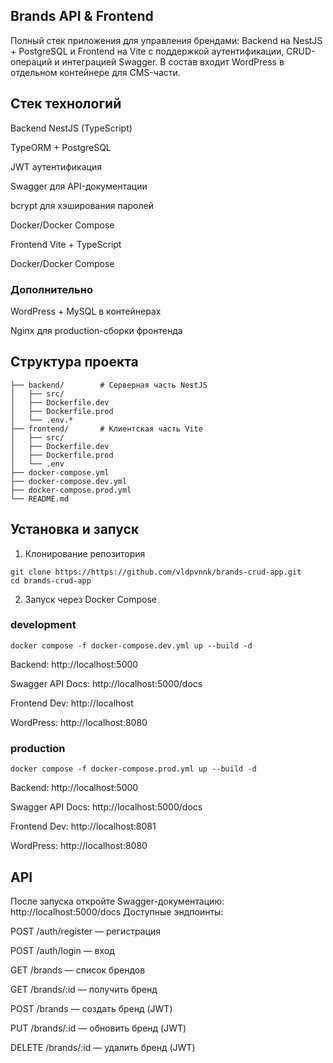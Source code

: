 ## Brands API & Frontend
Полный стек приложения для управления брендами: Backend на NestJS + PostgreSQL и Frontend на Vite с поддержкой аутентификации, CRUD-операций и интеграцией Swagger.
В состав входит WordPress в отдельном контейнере для CMS-части.

## Стек технологий
Backend
NestJS (TypeScript)

TypeORM + PostgreSQL

JWT аутентификация

Swagger для API-документации

bcrypt для хэширования паролей

Docker/Docker Compose

Frontend
Vite + TypeScript

Docker/Docker Compose

### Дополнительно
WordPress + MySQL в контейнерах

Nginx для production-сборки фронтенда

## Структура проекта
```
├── backend/        # Серверная часть NestJS
│   ├── src/
│   ├── Dockerfile.dev
│   ├── Dockerfile.prod
│   └── .env.*
├── frontend/       # Клиентская часть Vite
│   ├── src/
│   ├── Dockerfile.dev
│   ├── Dockerfile.prod
│   └── .env
├── docker-compose.yml
├── docker-compose.dev.yml
├── docker-compose.prod.yml
└── README.md
```
## Установка и запуск
1. Клонирование репозитория
```
git clone https://https://github.com/vldpvnnk/brands-crud-app.git
cd brands-crud-app
```
2. Запуск через Docker Compose 
### development
```
docker compose -f docker-compose.dev.yml up --build -d
```
Backend: http://localhost:5000

Swagger API Docs: http://localhost:5000/docs

Frontend Dev: http://localhost

WordPress: http://localhost:8080

### production
```
docker compose -f docker-compose.prod.yml up --build -d
```
Backend: http://localhost:5000

Swagger API Docs: http://localhost:5000/docs

Frontend Dev: http://localhost:8081

WordPress: http://localhost:8080

## API
После запуска откройте Swagger-документацию:
http://localhost:5000/docs
Доступные эндпоинты:

POST /auth/register — регистрация

POST /auth/login — вход

GET /brands — список брендов

GET /brands/:id — получить бренд

POST /brands — создать бренд (JWT)

PUT /brands/:id — обновить бренд (JWT)

DELETE /brands/:id — удалить бренд (JWT)